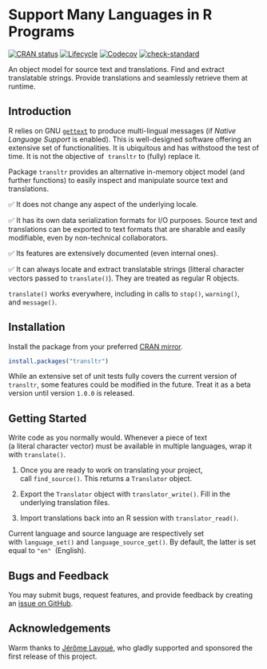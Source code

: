 # Support Many Languages in R Programs

<!-- badges: start -->
[![CRAN status](https://www.r-pkg.org/badges/version/transltr)](https://CRAN.R-project.org/package=transltr)
[![Lifecycle](https://img.shields.io/badge/lifecycle-stable-brightgreen.svg)](https://lifecycle.r-lib.org/articles/stages.html#stable)
[![Codecov](https://codecov.io/gh/jeanmathieupotvin/transltr/branch/main/graph/badge.svg?token=ODYHDNR8IB)](https://app.codecov.io/gh/jeanmathieupotvin/transltr)
[![check-standard](https://github.com/jeanmathieupotvin/transltr/actions/workflows/check-standard.yaml/badge.svg)](https://github.com/jeanmathieupotvin/transltr/actions/workflows/check-standard.yaml)
<!-- badges: end -->

An object model for source text and translations. Find and extract translatable
strings. Provide translations and seamlessly retrieve them at runtime.

## Introduction

R relies on GNU [`gettext`](https://www.gnu.org/software/gettext/) to produce
multi-lingual messages (if *Native Language Support* is enabled). This is
well-designed software offering an extensive set of functionalities. It is
ubiquitous and has withstood the test of time. It is not the objective of 
`transltr` to (fully) replace it.

Package `transltr` provides an alternative in-memory object model (and further
functions) to easily inspect and manipulate source text and translations.

&#x2705; It does not change any aspect of the underlying locale.

&#x2705; It has its own data serialization formats for I/O purposes. Source
text and translations can be exported to text formats that are sharable and
easily modifiable, even by non-technical collaborators.

&#x2705; Its features are extensively documented (even internal ones).

&#x2705; It can always locate and extract translatable strings (litteral
character vectors passed to `translate()`). They are treated as regular R
objects.

`translate()` works everywhere, including in calls to `stop()`, `warning()`,
and `message()`.

## Installation

Install the package from your preferred
[CRAN mirror](https://cran.r-project.org/mirrors.html).

```r
install.packages("transltr")
```

While an extensive set of unit tests fully covers the current version of
`transltr`, some features could be modified in the future. Treat it as a
beta version until version `1.0.0` is released.

## Getting Started

Write code as you normally would. Whenever a piece of text (a literal character
vector) must be available in multiple languages, wrap it with `translate()`.

1. Once you are ready to work on translating your project, call `find_source()`.
   This returns a `Translator` object.

2. Export the `Translator` object with `translator_write()`. Fill in the
   underlying translation files.

3. Import translations back into an R session with `translator_read()`.

Current language and source language are respectively set with `language_set()`
and `language_source_get()`. By default, the latter is set equal to `"en"` 
(English).

## Bugs and Feedback

You may submit bugs, request features, and provide feedback by creating an
[issue on GitHub](https://github.com/jeanmathieupotvin/transltr/issues/new).

## Acknowledgements

Warm thanks to [Jérôme Lavoué](https://orcid.org/0000-0003-4950-5475), who
gladly supported and sponsored the first release of this project.
